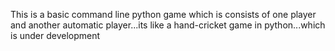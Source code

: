 This is a basic command line python game which is consists of one player and another automatic player...its like a hand-cricket game in python...which is under development
